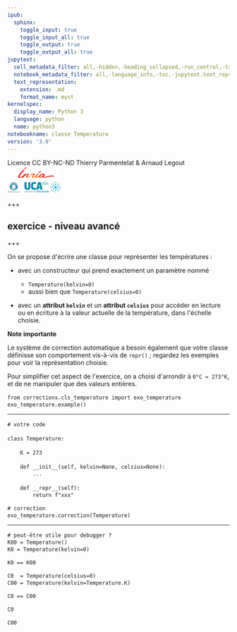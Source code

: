 ```yaml
---
ipub:
  sphinx:
    toggle_input: true
    toggle_input_all: true
    toggle_output: true
    toggle_output_all: true
jupytext:
  cell_metadata_filter: all,-hidden,-heading_collapsed,-run_control,-trusted
  notebook_metadata_filter: all,-language_info,-toc,-jupytext.text_representation.jupytext_version,-jupytext.text_representation.format_version
  text_representation:
    extension: .md
    format_name: myst
kernelspec:
  display_name: Python 3
  language: python
  name: python3
notebookname: classe Temperature
version: '3.0'
---
```


<div class="licence">
<span>Licence CC BY-NC-ND</span>
<span>Thierry Parmentelat &amp; Arnaud Legout</span>
<span><img src="media/both-logos-small-alpha.png" /></span>
</div>

+++

## exercice - niveau avancé

+++

On se propose d'écrire une classe pour représenter les températures :

* avec un constructeur qui prend exactement un paramètre nommé
  * `Temperature(kelvin=0)` 
  * aussi bien que `Temperature(celsius=0)`
  
* avec un **attribut `kelvin`** et un **attribut `celsius`** pour accéder en lecture ou en écriture à la valeur actuelle de la température, dans l'échelle choisie.
  
**Note importante**

Le système de correction automatique a besoin également que votre classe définisse son comportement vis-à-vis de `repr()` ; regardez les exemples pour voir la représentation choisie. 

Pour simplifier cet aspect de l'exercice, on a choisi d'arrondir à `0°C = 273°K`, et de ne manipuler que des valeurs entières.

```{code-cell}
from corrections.cls_temperature import exo_temperature
exo_temperature.example()
```

*****

```{code-cell}
# votre code

class Temperature:
    
    K = 273
    
    def __init__(self, kelvin=None, celsius=None):
        ...
        
    def __repr__(self):
        return f"xxx"
```

```{code-cell}
# correction
exo_temperature.correction(Temperature)
```

*****

```{code-cell}
# peut-être utile pour debugger ?
K00 = Temperature()
K0 = Temperature(kelvin=0)
```

```{code-cell}
K0 == K00 
```

```{code-cell}
C0  = Temperature(celsius=0)
C00 = Temperature(kelvin=Temperature.K)
```

```{code-cell}
C0 == C00
```

```{code-cell}
C0
```

```{code-cell}
C00
```
